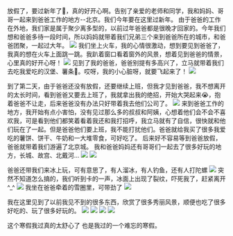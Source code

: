 放假了，要过新年了🧨，真的好开心啊。告别了亲爱的老师和同学，我和妈妈、哥哥一起来到爸爸工作的地方--北京。我们今年要在这里过新年。
由于爸爸的工作在外地，我们家是属于聚少离多型的，以前过年爸爸都是很晚才回家的。今年我们想和爸爸多待一段时间，所以妈妈就带着我们兄弟三个来到爸爸所在的城市，和爸爸团聚，一起过大年。
![](./IMG_4754.jpeg)
我们坐上火车，我的心情很激动，想到要见到爸爸了，我真的想在火车上面跳一跳。我趴着窗口看着窗外的风景，想着见到爸爸的情景，心里真的好开心呀！
![](./WechatIMG638.jpeg)
见到了我的爸爸，爸爸别提有多高兴了，立马就带着我们去吃我爱吃的汉堡、薯条🍟。哎呀，我的小心脏呀，就要飞起来了！
![](./IMG_4128.jpeg)

到了第二天，由于爸爸还没有放假，还要继续上班，但我才见到爸爸，我不想离开的太长时间，看到爸爸又要去上班了，我就拿出我的绝招，开始大哭起来😭，抱着爸爸不让走，后来爸爸没有办法只好带着我去他们公司了。
![](./IMG_4166.jpeg)
来到爸爸工作的地方，我开始有点小害怕，没有见过那么多的叔叔和阿姨，心想着他们会不会不喜欢我，可是看到他们都笑着看着我还和我打招呼，我立马就有了自信，很快就和他们玩在了一起。但是爸爸他们要上班，我不能打扰他们。爸爸就给我买了很多我爱吃的薯饼、饼干、牛奶和一大堆零食，可好吃了。
后来好不容易等到爸爸放假，爸爸就带着我们游遍了北京城。
我和爸爸妈妈还有哥哥们一起去了很多好玩的地方，长城、故宫、北戴河...
![](./WechatIMG626.jpeg)
![](./WechatIMG628.jpeg)

爸爸还带我们来冰上玩，可有意思了，有人溜冰，有人钓鱼，还有人打陀螺
![](./WechatIMG672.jpeg)
突然不知道怎么搞的，我们听到卡的一声，冰面上出现了裂纹，吓死我了，赶紧离开^_^
![](./WechatIMG627.jpeg)
我坐在爸爸牵着的雪圈里，可带劲了
![](./IMG_4927.jpeg)

我在这里见到了以前我见不到的很多东西，欣赏了很多秀丽风景，顺便也吃了很多好吃的、玩了很多好玩的。
![](./IMG_4301.jpeg)
![](./WechatIMG684.jpeg)
![](./WechatIMG661.jpeg)
![](./WechatIMG677.jpeg)

这个寒假我过真的太舒心了
也是我过的一个难忘的寒假。